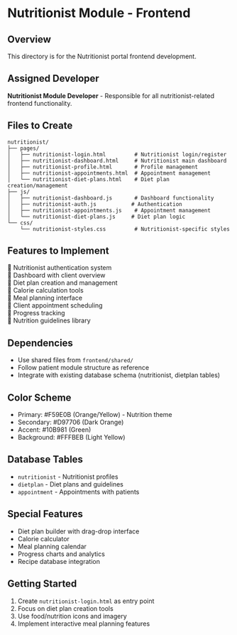 # Nutritionist Module - Frontend

## Overview
This directory is for the Nutritionist portal frontend development.

## Assigned Developer
**Nutritionist Module Developer** - Responsible for all nutritionist-related frontend functionality.

## Files to Create
```
nutritionist/
├── pages/
│   ├── nutritionist-login.html         # Nutritionist login/register
│   ├── nutritionist-dashboard.html     # Nutritionist main dashboard
│   ├── nutritionist-profile.html       # Profile management
│   ├── nutritionist-appointments.html  # Appointment management
│   └── nutritionist-diet-plans.html    # Diet plan creation/management
├── js/
│   ├── nutritionist-dashboard.js       # Dashboard functionality
│   ├── nutritionist-auth.js           # Authentication
│   ├── nutritionist-appointments.js    # Appointment management
│   └── nutritionist-diet-plans.js     # Diet plan logic
└── css/
    └── nutritionist-styles.css         # Nutritionist-specific styles
```

## Features to Implement
🔲 Nutritionist authentication system  
🔲 Dashboard with client overview  
🔲 Diet plan creation and management  
🔲 Calorie calculation tools  
🔲 Meal planning interface  
🔲 Client appointment scheduling  
🔲 Progress tracking  
🔲 Nutrition guidelines library  

## Dependencies
- Use shared files from `frontend/shared/`
- Follow patient module structure as reference
- Integrate with existing database schema (nutritionist, dietplan tables)

## Color Scheme
- Primary: #F59E0B (Orange/Yellow) - Nutrition theme
- Secondary: #D97706 (Dark Orange)
- Accent: #10B981 (Green)
- Background: #FFFBEB (Light Yellow)

## Database Tables
- `nutritionist` - Nutritionist profiles
- `dietplan` - Diet plans and guidelines
- `appointment` - Appointments with patients

## Special Features
- Diet plan builder with drag-drop interface
- Calorie calculator
- Meal planning calendar
- Progress charts and analytics
- Recipe database integration

## Getting Started
1. Create `nutritionist-login.html` as entry point
2. Focus on diet plan creation tools
3. Use food/nutrition icons and imagery
4. Implement interactive meal planning features
